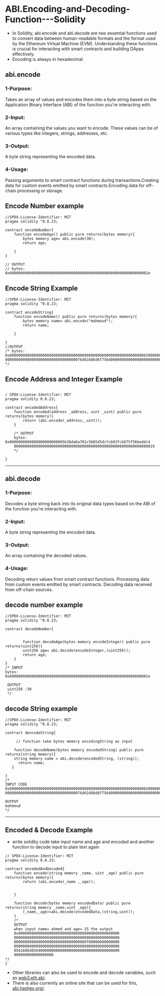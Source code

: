 # ABI.Encoding-and-Decoding-Function---Solidity
- In Solidity, abi.encode and abi.decode are two essential functions used to convert data between human-readable formats
 and the format used by the Ethereum Virtual Machine (EVM). Understanding these functions is crucial for interacting with smart contracts and building DApps effectively.
- Encoding is always in hexadecimal

## abi.encode
### 1-Purpose:
Takes an array of values and encodes them into a byte string based on the Application Binary Interface (ABI) of the function you're interacting with.
### 2-Input:
An array containing the values you want to encode. These values can be of various types like integers, strings, addresses, etc.
### 3-Output:
A byte string representing the encoded data.
### 4-Usage:
Passing arguments to smart contract functions during transactions.Creating data for custom events emitted by smart contracts.Encoding data for off-chain processing or storage.
## Encode Number example
```solidity
//SPDX-License-Identifier: MIT
pragma solidity ^0.8.23;

contract encodeNumber{
    function encodeAge() public pure returns(bytes memory){
        bytes memory age= abi.encode(30);
        return age;

    }
}

// OUTPUT
// bytes: 0x000000000000000000000000000000000000000000000000000000000000001e
```
## Encode String Example
```solidity
//SPDX-License-Identifier: MIT
pragma solidity ^0.8.23;

contract encodeString{
    function encodeName() public pure returns(bytes memory){
        bytes memory name= abi.encode("mahmoud");
        return name;

    }
    
}
//OUTPUT
/* bytes: 0x00000000000000000000000000000000000000000000000000000000000000200000000000000000000000
00000000000000000000000000000000076d61686d6f756400000000000000000000000000000000000000000000000000
*/

```

## Encode Address and Integer Example

```solidity

/ SPDX-License-Identifier: MIT
pragma solidity 0.8.23;

contract encodedAddress{
    function encoded(address _address, uint _uint) public pure returns(bytes memory){
        return (abi.encode(_address,_uint));
    }

    /* OUTPUT
    bytes: 0x0000000000000000000000005b38da6a701c568545dcfcb03fcb875f56beddc4
    0000000000000000000000000000000000000000000000000000000000000019
    */

}
```

___



## abi.decode
### 1-Purpose:
Decodes a byte string back into its original data types based on the ABI of the function you're interacting with.
### 2-Input:
A byte string representing the encoded data.
### 3-Output:
An array containing the decoded values.
### 4-Usage:
Decoding return values from smart contract functions.
Processing data from custom events emitted by smart contracts.
Decoding data received from off-chain sources.
## decode number example
```solidity
//SPDX-License-Identifier: MIT
pragma solidity ^0.8.23;

contract decodeNumber{
    

        function decodeAge(bytes memory encodeInteger) public pure returns(uint256){
        uint256 age= abi.decode(encodeInteger,(uint256));
        return age;
    }
}
/* INPUT
bytes: 0x000000000000000000000000000000000000000000000000000000000000001e

 OUTPUT
 uint256 :30
 */
```


## decode String example
```solidity
//SPDX-License-Identifier: MIT
pragma solidity ^0.8.23;

contract dencodeString{
    
     // function take bytes memory encodingString as input 

    function decodeName(bytes memory encodedString) public pure returns(string memory){
    string memory name = abi.decode(encodedString, (string));
      return name;
   }

}
/*
INPUT CODE
0x00000000000000000000000000000000000000000000000000000000000000200000000000000000000000
00000000000000000000000000000000076d61686d6f756400000000000000000000000000000000000000000000000000

OUTPUT
mahmoud
*/

```
___

## Encoded & Decode Example
- write solidity code take input name and age and encoded 
and another function to decode input to plain text again
```solidity
// SPDX-License-Identifier: MIT
pragma solidity 0.8.23;

contract encodedAndDecoded{
    function encode(string memory _name, uint _age) public pure returns(bytes memory){
        return (abi.encode(_name ,_age));


    }

    function decode(bytes memory encodedData) public pure returns(string memory _name,uint _age){
        (_name,_age)=abi.decode(encodedData,(string,uint));
    }
    /*
    OUTPUT 
    when input name= ahmed and age= 15 the output 
    0x0000000000000000000000000000000000000000000000
    000000000000000040000000000000000000000000000000
    000000000000000000000000000000000f00000000000000
    000000000000000000000000000000000000000000000000
    0561686d6564000000000000000000000000000000000000
    000000000000000000
*/
}

```
- Other libraries can also be used to encode and decode variables, such as [web3.eth.abi](https://web3js.readthedocs.io/en/v1.7.1/web3-eth-abi.html).
- There is also currently an online site that can be used for this, [abi.hashex.org/](http://abi.hashex.org/).

